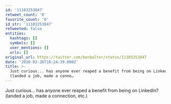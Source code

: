 ```yaml
---
id: '11103253847'
retweet_count: '0'
favorite_count: '0'
id_str: '11103253847'
retweeted: false
entities:
  hashtags: []
  symbols: []
  user_mentions: []
  urls: []
original_url: https://twitter.com/benbalter/status/11103253847
date: '2010-03-26T18:24:39.000Z'
title: >-
  Just curious... has anyone ever reaped a benefit from being on LinkedIn?
  (landed a job, made a conne…
---
```


Just curious... has anyone ever reaped a benefit from being on LinkedIn? (landed a job, made a connection, etc.)